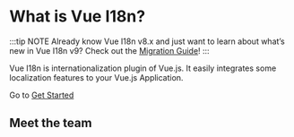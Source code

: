 <script setup lang="ts">
import { VPTeamMembers } from 'vitepress/theme'

const members = [
  {
    avatar: 'https://www.github.com/kazupon.png',
    name: "kazupon",
    title: 'Creator',
    links: [
      { icon: 'github', link: 'https://github.com/kazupon' },
      { icon: 'twitter', link: 'https://twitter.com/kazu_pon' }
    ]
  }
]
</script>

# What is Vue I18n?

:::tip NOTE
Already know Vue I18n v8.x and just want to learn about what’s new in Vue I18n v9? Check out the [Migration Guide](./migration/breaking)!
:::

Vue I18n is internationalization plugin of Vue.js. It easily integrates some localization features to your Vue.js Application.

Go to [Get Started](./)


## Meet the team

<VPTeamMembers size="small" :members="members" />
